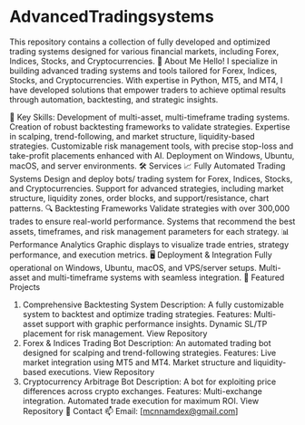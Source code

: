 # AdvancedTradingsystems
This repository contains a collection of fully developed and optimized trading systems designed for various financial markets, including Forex, Indices, Stocks, and Cryptocurrencies.
🚀 About Me
Hello! I specialize in building advanced trading systems and tools tailored for Forex, Indices, Stocks, and Cryptocurrencies. With expertise in Python, MT5, and MT4, I have developed solutions that empower traders to achieve optimal results through automation, backtesting, and strategic insights.

🌟 Key Skills:
Development of multi-asset, multi-timeframe trading systems.
Creation of robust backtesting frameworks to validate strategies.
Expertise in scalping, trend-following, and market structure, liquidity-based strategies.
Customizable risk management tools, with precise stop-loss and take-profit placements enhanced with AI.
Deployment on Windows, Ubuntu, macOS, and server environments.
🛠️ Services
📈 Fully Automated Trading Systems
Design and deploy bots/ trading system for Forex, Indices, Stocks, and Cryptocurrencies.
Support for advanced strategies, including market structure, liquidity zones, order blocks, and support/resistance, chart patterns.
🔍 Backtesting Frameworks
Validate strategies with over 300,000 trades to ensure real-world performance.
Systems that recommend the best assets, timeframes, and risk management parameters for each strategy.
📊 Performance Analytics
Graphic displays to visualize trade entries, strategy performance, and execution metrics.
🖥️ Deployment & Integration
Fully operational on Windows, Ubuntu, macOS, and VPS/server setups.
Multi-asset and multi-timeframe systems with seamless integration.
🌟 Featured Projects
1. Comprehensive Backtesting System
Description: A fully customizable system to backtest and optimize trading strategies.
Features:
Multi-asset support with graphic performance insights.
Dynamic SL/TP placement for risk management.
View Repository
2. Forex & Indices Trading Bot
Description: An automated trading bot designed for scalping and trend-following strategies.
Features:
Live market integration using MT5 and MT4.
Market structure and liquidity-based executions.
View Repository
3. Cryptocurrency Arbitrage Bot
Description: A bot for exploiting price differences across crypto exchanges.
Features:
Multi-exchange integration.
Automated trade execution for maximum ROI.
View Repository
💼 Contact
📫 Email: [mcnnamdex@gmail.com]



